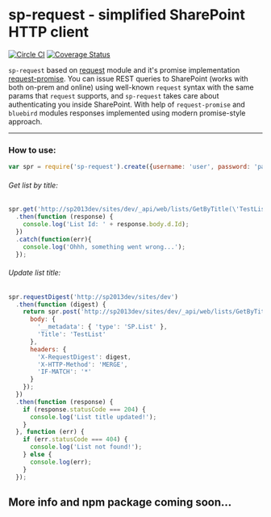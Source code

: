 # sp-request - simplified SharePoint HTTP client 
[![Circle CI](https://circleci.com/gh/s-KaiNet/sp-request/tree/master.svg?style=shield&circle-token=c550cd1b34315e710c5e751dd4cffe5cb8e694fe)](https://circleci.com/gh/s-KaiNet/sp-request/tree/master)
[![Coverage Status](https://coveralls.io/repos/github/s-KaiNet/sp-request/badge.svg?branch=master)](https://coveralls.io/github/s-KaiNet/sp-request?branch=master)

 `sp-request` based on [request](https://github.com/request/request) module and it's promise implementation [request-promise](https://github.com/request/request-promise). You can issue REST queries to SharePoint (works with both on-prem and online) using well-known `request` syntax with the same params that `request` supports, and `sp-request` takes care about authenticating you inside SharePoint. With help of `request-promise` and `bluebird` modules responses implemented using modern promise-style approach.

---

### How to use:
```javascript
var spr = require('sp-request').create({username: 'user', password: 'pass'});
```
###### Get list by title:
```javascript
spr.get('http://sp2013dev/sites/dev/_api/web/lists/GetByTitle(\'TestList\')')
  .then(function (response) {
    console.log('List Id: ' + response.body.d.Id);
  })
  .catch(function(err){
    console.log('Ohhh, something went wrong...');
  });
```
###### Update list title:
```javascript
spr.requestDigest('http://sp2013dev/sites/dev')
  .then(function (digest) {
    return spr.post('http://sp2013dev/sites/dev/_api/web/lists/GetByTitle(\'TestList\')', {
      body: {
        '__metadata': { 'type': 'SP.List' },
        'Title': 'TestList'
      },
      headers: {
        'X-RequestDigest': digest,
        'X-HTTP-Method': 'MERGE',
        'IF-MATCH': '*'
      }
    });
  })
  .then(function (response) {
    if (response.statusCode === 204) {
      console.log('List title updated!');
    }
  }, function (err) {
    if (err.statusCode === 404) {
      console.log('List not found!');
    } else {
      console.log(err);
    }
  });
```  
## More info and npm package coming soon...